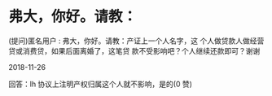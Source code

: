 # 弗大，你好。请教：

(提问)匿名用户 : 弗大，你好。请教：产证上一个人名字，这 个人做贷款人做经营贷或消费贷，如果后面离婚了，这笔贷 款不受影响吧？个人继续还款即可？谢谢

2018-11-26

回答：lh 协议上注明产权归属这个人就不影响，是的(0 赞)